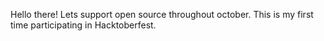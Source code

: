 Hello there! Lets support open source throughout october. 
This is my first time participating in Hacktoberfest.
